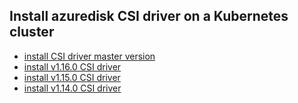 ## Install azuredisk CSI driver on a Kubernetes cluster

 - [install CSI driver master version](./install-csi-driver-master.md)
 - [install v1.16.0 CSI driver](./install-csi-driver-v1.16.0.md)
 - [install v1.15.0 CSI driver](./install-csi-driver-v1.15.0.md)
 - [install v1.14.0 CSI driver](./install-csi-driver-v1.14.0.md)

